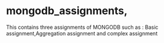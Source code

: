 # mongodb_assignments,
This contains three assignments of MONGODB such as :
Basic assignment,Aggregation assignment and complex assignment
